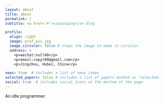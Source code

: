 ```yaml
---
layout: about
title: about
permalink: /
subtitle: <a href='#'>xiaozuqing</a> blog

profile:
  align: right
  image: prof_pic.jpg
  image_circular: false # crops the image to make it circular
  address: >
    <p>wechat:null40</p>
    <p>email:copyr09@gmail.com</p>
    <p>Jingzhou, Hubei, China</p>

news: true  # includes a list of news items
selected_papers: fales # includes a list of papers marked as "selected={true}"
social: true  # includes social icons at the bottom of the page
---
```


An idle programmer
